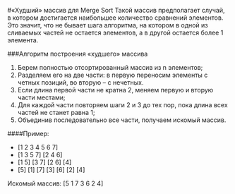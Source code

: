 #&laquo;Худший&raquo; массив для Merge Sort
Такой массив предполагает случай, в котором достигается наибольшее количество сравнений элементов. 
Это значит, что не бывает шага алгоритма, на котором в одной из сливаемых частей не остается элементов, а в другой остается более 1 элемента. 

###Алгоритм построения &laquo;худшего&raquo; массива
1. Берем полностью отсортированный массив из n элементов;
2. Разделяем его на две части: в первую переносим элементы с четных позиций, во вторую – с нечетных. 
3. Если длина первой части не кратна 2, меняем первую и вторую части местами;
4. Для каждой части повторяем шаги 2 и 3 до тех пор, пока длина всех частей не станет равна 1;
5. Объединив последовательно все части, получаем искомый массив.

####Пример:
* [1 2 3 4 5 6 7]
* [1 3 5 7] [2 4 6]
* [1 5] [3 7] [2 6] [4]
* [5] [1] [7] [3] [6] [2] [4]

Искомый массив: [5 1 7 3 6 2 4]